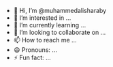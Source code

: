 - 👋 Hi, I’m @muhammedalisharaby
- 👀 I’m interested in ...
- 🌱 I’m currently learning ...
- 💞️ I’m looking to collaborate on ...
- 📫 How to reach me ...
- 😄 Pronouns: ...
- ⚡ Fun fact: ...

<!---
muhammedalisharaby/muhammedalisharaby is a ✨ special ✨ repository because its `README.md` (this file) appears on your GitHub profile.
You can click the Preview link to take a look at your changes.
--->
